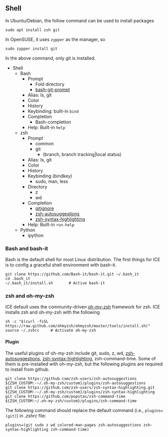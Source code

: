 ## Shell

In Ubuntu/Debian, the follow command can be used to install packages

    sudo apt install zsh git

In OpenSUSE, it uses `zypper` as the manager, so 

    sudo zypper install git

In the above command, only git is installed.

- Shell
    - Bash
        - Prompt
            - Fold directory
            - [bash-git-prompt](https://github.com/magicmonty/bash-git-prompt)
        - Alias: ls, git
        - Color
        - History
        - Keybinding: bulit-in `bind`
        - Completion
            - Bash-completion
        - Help: Built-in `help`
    - zsh
        - Prompt
            - common
            - git
                - (branch, branch tracking|local status)
        - Alias: ls, git
        - Color
        - History
        - Keybinding (bindkey)
            - sudo, man, less
        - Directory
            - z
            - wd
        - Completion
            - [gitignore](https://github.com/ohmyzsh/ohmyzsh/blob/master/plugins/gitignore/gitignore.plugin.zsh)
            - [zsh-autosuggestions](https://github.com/zsh-users/zsh-autosuggestions)
            - [zsh-syntax-highlighting](https://github.com/zsh-users/zsh-syntax-highlighting.git)
        - Help: Built-in `run-help`
    - Python
        - ipython

### Bash and bash-it

Bash is the default shell for most Linux distribution.
The first things for ICE is to config a graceful shell environment with bash-it.

    git clone https://github.com/Bash-it/bash-it.git ~/.bash_it
    cd .bash_it
    ~/.bash_it/install.sh       # Active bash-it

### zsh and oh-my-zsh

ICE default uses the community-driven [oh-my-zsh](https://ohmyz.sh/) framework for zsh.
ICE installs zsh and oh-my-zsh with the following

    sh -c "$(curl -fsSL https://raw.github.com/ohmyzsh/ohmyzsh/master/tools/install.sh)"
    source ~/.zshrc     # Activate oh-my-zsh

#### Plugin

The useful plugins of oh-my-zsh include git, sudo, z, wd, [zsh-autosuggestions](https://github.com/zsh-users/zsh-autosuggestions), [zsh-syntax-highlighting](https://github.com/zsh-users/zsh-syntax-highlighting.git), zsh-command-time.
Some of them is pre-installed with oh-my-zsh, but the following plugins are required to install from github.

    git clone https://github.com/zsh-users/zsh-autosuggestions ${ZSH_CUSTOM:-~/.oh-my-zsh/custom}/plugins/zsh-autosuggestions
    git clone https://github.com/zsh-users/zsh-syntax-highlighting.git ${ZSH_CUSTOM:-~/.oh-my-zsh/custom}/plugins/zsh-syntax-highlighting
    git clone https://github.com/popstas/zsh-command-time ${ZSH_CUSTOM:~/.oh-my-zsh/custom}/plugins/zsh-command-time

The following command should replace the default command (i.e., `plugins=(git)`) in *.zshrc* file:

    plugins=(git sudo z wd colored-man-pages zsh-autosuggestions zsh-syntax-highlighting zsh-command-time)


